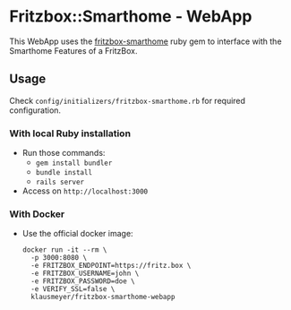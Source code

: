 # Fritzbox::Smarthome - WebApp

This WebApp uses the [fritzbox-smarthome](https://github.com/klausmeyer/fritzbox-smarthome) ruby gem to interface with the Smarthome Features of a FritzBox.

## Usage

Check `config/initializers/fritzbox-smarthome.rb` for required configuration.

### With local Ruby installation

* Run those commands:
  * `gem install bundler`
  * `bundle install`
  * `rails server`
* Access on `http://localhost:3000`

### With Docker

* Use the official docker image:

  ```
  docker run -it --rm \
    -p 3000:8080 \
    -e FRITZBOX_ENDPOINT=https://fritz.box \
    -e FRITZBOX_USERNAME=john \
    -e FRITZBOX_PASSWORD=doe \
    -e VERIFY_SSL=false \
    klausmeyer/fritzbox-smarthome-webapp
  ```
